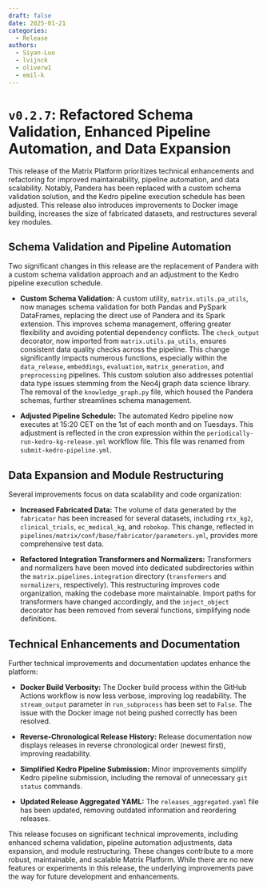 ```yaml
---
draft: false
date: 2025-01-21
categories:
  - Release
authors:
  - Siyan-Luo
  - lvijnck
  - oliverw1
  - emil-k
---
```

# `v0.2.7`:  Refactored Schema Validation, Enhanced Pipeline Automation, and Data Expansion

This release of the Matrix Platform prioritizes technical enhancements and refactoring for improved maintainability, pipeline automation, and data scalability.  Notably, Pandera has been replaced with a custom schema validation solution, and the Kedro pipeline execution schedule has been adjusted.  This release also introduces improvements to Docker image building, increases the size of fabricated datasets, and restructures several key modules.

<!-- more -->

## Schema Validation and Pipeline Automation

Two significant changes in this release are the replacement of Pandera with a custom schema validation approach and an adjustment to the Kedro pipeline execution schedule.

* **Custom Schema Validation:**  A custom utility, `matrix.utils.pa_utils`, now manages schema validation for both Pandas and PySpark DataFrames, replacing the direct use of Pandera and its Spark extension. This improves schema management, offering greater flexibility and avoiding potential dependency conflicts. The `check_output` decorator, now imported from `matrix.utils.pa_utils`, ensures consistent data quality checks across the pipeline. This change significantly impacts numerous functions, especially within the `data_release`, `embeddings`, `evaluation`, `matrix_generation`, and `preprocessing` pipelines.  This custom solution also addresses potential data type issues stemming from the Neo4j graph data science library.  The removal of the `knowledge_graph.py` file, which housed the Pandera schemas, further streamlines schema management.

* **Adjusted Pipeline Schedule:**  The automated Kedro pipeline now executes at 15:20 CET on the 1st of each month and on Tuesdays.  This adjustment is reflected in the cron expression within the `periodically-run-kedro-kg-release.yml` workflow file.  This file was renamed from `submit-kedro-pipeline.yml`.

## Data Expansion and Module Restructuring

Several improvements focus on data scalability and code organization:

* **Increased Fabricated Data:**  The volume of data generated by the `fabricator` has been increased for several datasets, including `rtx_kg2`, `clinical_trials`, `ec_medical_kg`, and `robokop`.  This change, reflected in `pipelines/matrix/conf/base/fabricator/parameters.yml`, provides more comprehensive test data.

* **Refactored Integration Transformers and Normalizers:**  Transformers and normalizers have been moved into dedicated subdirectories within the `matrix.pipelines.integration` directory (`transformers` and `normalizers`, respectively).  This restructuring improves code organization, making the codebase more maintainable.  Import paths for transformers have changed accordingly, and the `inject_object` decorator has been removed from several functions, simplifying node definitions.

## Technical Enhancements and Documentation

Further technical improvements and documentation updates enhance the platform:

* **Docker Build Verbosity:**  The Docker build process within the GitHub Actions workflow is now less verbose, improving log readability. The `stream_output` parameter in `run_subprocess` has been set to `False`.  The issue with the Docker image not being pushed correctly has been resolved.

* **Reverse-Chronological Release History:** Release documentation now displays releases in reverse chronological order (newest first), improving readability.

* **Simplified Kedro Pipeline Submission:**  Minor improvements simplify Kedro pipeline submission, including the removal of unnecessary `git status` commands.

* **Updated Release Aggregated YAML:**  The `releases_aggregated.yaml` file has been updated, removing outdated information and reordering releases.


This release focuses on significant technical improvements, including enhanced schema validation, pipeline automation adjustments, data expansion, and module restructuring. These changes contribute to a more robust, maintainable, and scalable Matrix Platform.  While there are no new features or experiments in this release, the underlying improvements pave the way for future development and enhancements.
